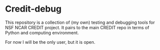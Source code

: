 # Credit-debug

This repository is a collection of (my own) testing and debugging tools for NSF NCAR CREDIT project. It pairs to the main CREDIT repo in terms of Python and computing environment.

For now I will be the only user, but it is open.
